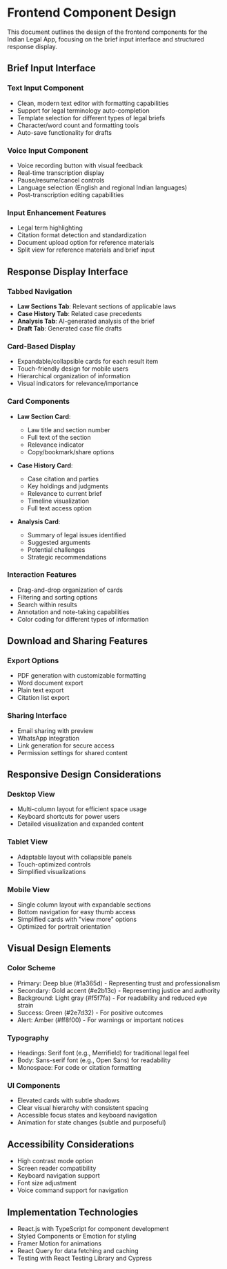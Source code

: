 # Frontend Component Design

This document outlines the design of the frontend components for the Indian Legal App, focusing on the brief input interface and structured response display.

## Brief Input Interface

### Text Input Component
- Clean, modern text editor with formatting capabilities
- Support for legal terminology auto-completion
- Template selection for different types of legal briefs
- Character/word count and formatting tools
- Auto-save functionality for drafts

### Voice Input Component
- Voice recording button with visual feedback
- Real-time transcription display
- Pause/resume/cancel controls
- Language selection (English and regional Indian languages)
- Post-transcription editing capabilities

### Input Enhancement Features
- Legal term highlighting
- Citation format detection and standardization
- Document upload option for reference materials
- Split view for reference materials and brief input

## Response Display Interface

### Tabbed Navigation
- **Law Sections Tab**: Relevant sections of applicable laws
- **Case History Tab**: Related case precedents
- **Analysis Tab**: AI-generated analysis of the brief
- **Draft Tab**: Generated case file drafts

### Card-Based Display
- Expandable/collapsible cards for each result item
- Touch-friendly design for mobile users
- Hierarchical organization of information
- Visual indicators for relevance/importance

### Card Components
- **Law Section Card**:
  - Law title and section number
  - Full text of the section
  - Relevance indicator
  - Copy/bookmark/share options
  
- **Case History Card**:
  - Case citation and parties
  - Key holdings and judgments
  - Relevance to current brief
  - Timeline visualization
  - Full text access option

- **Analysis Card**:
  - Summary of legal issues identified
  - Suggested arguments
  - Potential challenges
  - Strategic recommendations

### Interaction Features
- Drag-and-drop organization of cards
- Filtering and sorting options
- Search within results
- Annotation and note-taking capabilities
- Color coding for different types of information

## Download and Sharing Features

### Export Options
- PDF generation with customizable formatting
- Word document export
- Plain text export
- Citation list export

### Sharing Interface
- Email sharing with preview
- WhatsApp integration
- Link generation for secure access
- Permission settings for shared content

## Responsive Design Considerations

### Desktop View
- Multi-column layout for efficient space usage
- Keyboard shortcuts for power users
- Detailed visualization and expanded content

### Tablet View
- Adaptable layout with collapsible panels
- Touch-optimized controls
- Simplified visualizations

### Mobile View
- Single column layout with expandable sections
- Bottom navigation for easy thumb access
- Simplified cards with "view more" options
- Optimized for portrait orientation

## Visual Design Elements

### Color Scheme
- Primary: Deep blue (#1a365d) - Representing trust and professionalism
- Secondary: Gold accent (#e2b13c) - Representing justice and authority
- Background: Light gray (#f5f7fa) - For readability and reduced eye strain
- Success: Green (#2e7d32) - For positive outcomes
- Alert: Amber (#ff8f00) - For warnings or important notices

### Typography
- Headings: Serif font (e.g., Merrifield) for traditional legal feel
- Body: Sans-serif font (e.g., Open Sans) for readability
- Monospace: For code or citation formatting

### UI Components
- Elevated cards with subtle shadows
- Clear visual hierarchy with consistent spacing
- Accessible focus states and keyboard navigation
- Animation for state changes (subtle and purposeful)

## Accessibility Considerations
- High contrast mode option
- Screen reader compatibility
- Keyboard navigation support
- Font size adjustment
- Voice command support for navigation

## Implementation Technologies
- React.js with TypeScript for component development
- Styled Components or Emotion for styling
- Framer Motion for animations
- React Query for data fetching and caching
- Testing with React Testing Library and Cypress
